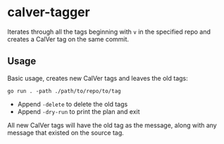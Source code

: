 # calver-tagger

Iterates through all the tags beginning with `v` in the specified repo and creates a CalVer tag on the same commit.

## Usage

Basic usage, creates new CalVer tags and leaves the old tags:

```
go run . -path ./path/to/repo/to/tag
```

- Append `-delete` to delete the old tags
- Append `-dry-run` to print the plan and exit

All new CalVer tags will have the old tag as the message, along with any message that existed on the source tag.
